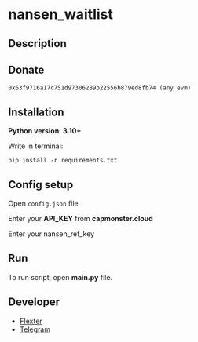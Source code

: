 # nansen_waitlist

## Description

## Donate

```
0x63f9716a17c751d97306289b22556b879ed8fb74 (any evm)
```

## Installation

**Python version**: **3.10+**

Write in terminal:

```
pip install -r requirements.txt
```


## Config setup

Open ```config.json``` file

Enter your **API_KEY** from **capmonster.cloud**

Enter your nansen_ref_key


## Run

To run script, open **main.py** file. 

## Developer

- [Flexter](https://github.com/flexter1)
- 
  [Telegram](https://t.me/flexterwork)

